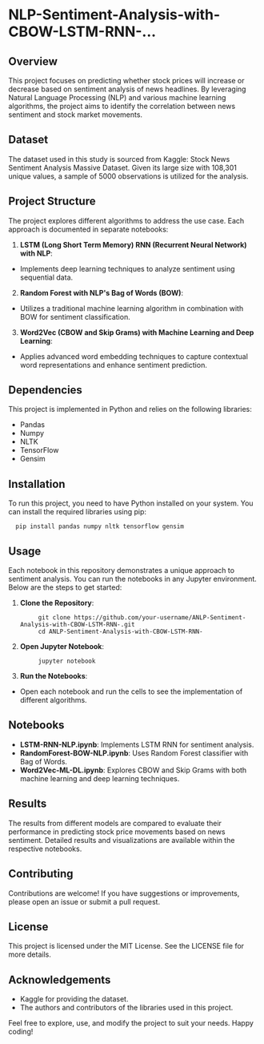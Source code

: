 # NLP-Sentiment-Analysis-with-CBOW-LSTM-RNN-...


## Overview
This project focuses on predicting whether stock prices will increase or decrease based on sentiment analysis of news headlines. By leveraging Natural Language Processing (NLP) and various machine learning algorithms, the project aims to identify the correlation between news sentiment and stock market movements.

## Dataset
The dataset used in this study is sourced from Kaggle: Stock News Sentiment Analysis Massive Dataset. Given its large size with 108,301 unique values, a sample of 5000 observations is utilized for the analysis.

## Project Structure
The project explores different algorithms to address the use case. Each approach is documented in separate notebooks:

1. **LSTM (Long Short Term Memory) RNN (Recurrent Neural Network) with NLP**:
- Implements deep learning techniques to analyze sentiment using sequential data.
2. **Random Forest with NLP's Bag of Words (BOW)**:
- Utilizes a traditional machine learning algorithm in combination with BOW for sentiment classification.
3. **Word2Vec (CBOW and Skip Grams) with Machine Learning and Deep Learning**:
- Applies advanced word embedding techniques to capture contextual word representations and enhance sentiment prediction.

## Dependencies
This project is implemented in Python and relies on the following libraries:
- Pandas
- Numpy
- NLTK
- TensorFlow
- Gensim

## Installation
To run this project, you need to have Python installed on your system. You can install the required libraries using pip:

      pip install pandas numpy nltk tensorflow gensim

## Usage
Each notebook in this repository demonstrates a unique approach to sentiment analysis. You can run the notebooks in any Jupyter environment. Below are the steps to get started:

1. **Clone the Repository**:

            git clone https://github.com/your-username/ANLP-Sentiment-Analysis-with-CBOW-LSTM-RNN-.git
            cd ANLP-Sentiment-Analysis-with-CBOW-LSTM-RNN-

2. **Open Jupyter Notebook**:

            jupyter notebook

3. **Run the Notebooks**:

- Open each notebook and run the cells to see the implementation of different algorithms.


## Notebooks
- **LSTM-RNN-NLP.ipynb**: Implements LSTM RNN for sentiment analysis.
- **RandomForest-BOW-NLP.ipynb**: Uses Random Forest classifier with Bag of Words.
- **Word2Vec-ML-DL.ipynb**: Explores CBOW and Skip Grams with both machine learning and deep learning techniques.

## Results
The results from different models are compared to evaluate their performance in predicting stock price movements based on news sentiment. Detailed results and visualizations are available within the respective notebooks.

## Contributing
Contributions are welcome! If you have suggestions or improvements, please open an issue or submit a pull request.

## License
This project is licensed under the MIT License. See the LICENSE file for more details.

## Acknowledgements
- Kaggle for providing the dataset.
- The authors and contributors of the libraries used in this project.

Feel free to explore, use, and modify the project to suit your needs. Happy coding!







